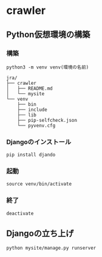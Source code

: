 # crawler

## Python仮想環境の構築

### 構築
`python3 -m venv venv(環境の名前)`

```
jra/
├── crawler
│   ├── README.md
│   └── mysite
└── venv
    ├── bin
    ├── include
    ├── lib
    ├── pip-selfcheck.json
    └── pyvenv.cfg
```

### Djangoのインストール
`pip install djando`

### 起動
`source venv/bin/activate`

### 終了
`deactivate`

## Djangoの立ち上げ
`python mysite/manage.py runserver`